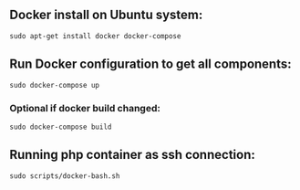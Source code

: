 ## Docker install on Ubuntu system:
```console
sudo apt-get install docker docker-compose  
```

## Run Docker configuration to get all components:
```console
sudo docker-compose up
```
### Optional if docker build changed:
```console
sudo docker-compose build
```

## Running php container as ssh connection:
```console
sudo scripts/docker-bash.sh
```